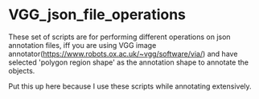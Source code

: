 # VGG_json_file_operations


These set of scripts are for performing different operations on json annotation files, iff you are using VGG image annotator(https://www.robots.ox.ac.uk/~vgg/software/via/) and have selected 'polygon region shape' as the annotation shape to annotate the objects.

Put this up here because I use these scripts while annotating extensively.
